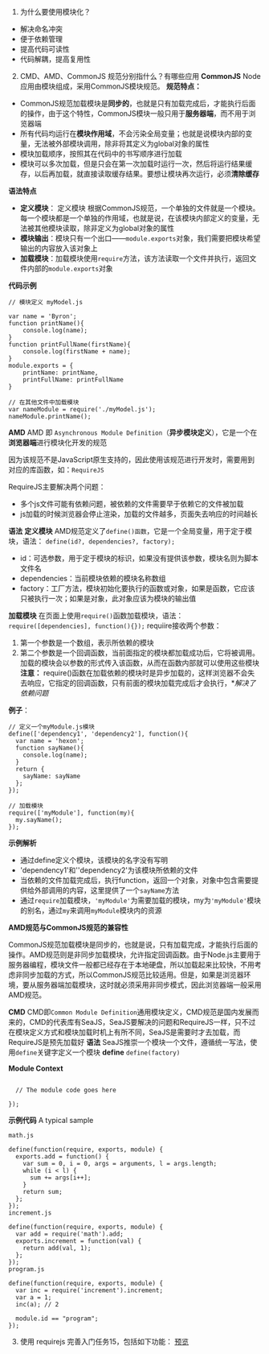 1. 为什么要使用模块化？
- 解决命名冲突
- 便于依赖管理
- 提高代码可读性
- 代码解耦，提高复用性
2. CMD、AMD、CommonJS 规范分别指什么？有哪些应用
**CommonJS**
Node应用由模块组成，采用CommonJS模块规范。
**规范特点：**
- CommonJS规范加载模块是**同步的**，也就是只有加载完成后，才能执行后面的操作，由于这个特性，CommonJS模块一般只用于**服务器端**，而不用于浏览器端
- 所有代码均运行在**模块作用域**，不会污染全局变量；也就是说模块内部的变量，无法被外部模块调用，除非将其定义为global对象的属性
- 模块加载顺序，按照其在代码中的书写顺序进行加载
- 模块可以多次加载，但是只会在第一次加载时运行一次，然后将运行结果缓存，以后再加载，就直接读取缓存结果。要想让模块再次运行，必须**清除缓存**

**语法特点**
- **定义模块**： 定义模块 根据CommonJS规范，一个单独的文件就是一个模块。每一个模块都是一个单独的作用域，也就是说，在该模块内部定义的变量，无法被其他模块读取，除非定义为global对象的属性
- **模块输出**：模块只有一个出口——`module.exports`对象，我们需要把模块希望输出的内容放入该对象上
- **加载模块**：加载模块使用`require`方法，该方法读取一个文件并执行，返回文件内部的`module.exports`对象

**代码示例**
```
// 模块定义 myModel.js

var name = 'Byron';
function printName(){
    console.log(name);
}
function printFullName(firstName){
    console.log(firstName + name);
}
module.exports = {
    printName: printName,
    printFullName: printFullName
}

// 在其他文件中加载模块
var nameModule = require('./myModel.js');
nameModule.printName();
```

**AMD**
AMD 即 `Asynchronous Module Definition`（**异步模块定义**），它是一个在**浏览器端**进行模块化开发的规范

因为该规范不是JavaScript原生支持的，因此使用该规范进行开发时，需要用到对应的库函数，如：`RequireJS`

RequireJS主要解决两个问题：
- 多个js文件可能有依赖问题，被依赖的文件需要早于依赖它的文件被加载
- js加载的时候浏览器会停止渲染，加载的文件越多，页面失去响应的时间越长

**语法**
**定义模块**
AMD规范定义了`define()函数`，它是一个全局变量，用于定于模块，语法：
    `define(id?, dependencies?, factory);`
- id：可选参数，用于定于模块的标识，如果没有提供该参数，模块名则为脚本文件名
- dependencies：当前模块依赖的模块名称数组
- factory：工厂方法，模块初始化要执行的函数或对象，如果是函数，它应该只被执行一次；如果是对象，此对象应该为模块的输出值

**加载模块**
在页面上使用`require()`函数加载模块，语法：
`require([dependencies], function(){});`
requiire接收两个参数：
1. 第一个参数是一个数组，表示所依赖的模块
2. 第二个参数是一个回调函数，当前面指定的模块都加载成功后，它将被调用。加载的模块会以参数的形式传入该函数，从而在函数内部就可以使用这些模块
**注意：** require()函数在加载依赖的模块时是异步加载的，这样浏览器不会失去响应，它指定的回调函数，只有前面的模块加载完成后才会执行，**解决了依赖问题*


**例子**：
```
// 定义一个myModule.js模块
define(['dependency1', 'dependency2'], function(){
  var name = 'hexon';
  function sayName(){
    console.log(name);
  }
  return {
    sayName: sayName
  };
});

// 加载模块
require(['myModule'], function(my){
  my.sayName();  
});
```
**示例解析**
- 通过define定义个模块，该模块的名字没有写明
- 'dependency1'和''dependency2'为该模块所依赖的文件
- 当依赖的文件加载完成后，执行function，返回一个对象，对象中包含需要提供给外部调用的内容，这里提供了一个`sayName`方法
- 通过`require`加载模块，`'myModule'`为需要加载的模块，my为`'myModule'`模块的别名，通过`my`来调用`myModule`模块内的资源


**AMD规范与CommonJS规范的兼容性**

CommonJS规范加载模块是同步的，也就是说，只有加载完成，才能执行后面的操作。AMD规范则是非同步加载模块，允许指定回调函数。由于Node.js主要用于服务器编程，模块文件一般都已经存在于本地硬盘，所以加载起来比较快，不用考虑非同步加载的方式，所以CommonJS规范比较适用。但是，如果是浏览器环境，要从服务器端加载模块，这时就必须采用非同步模式，因此浏览器端一般采用AMD规范。


**CMD**
CMD即`Common Module Definition`通用模块定义，CMD规范是国内发展而来的，CMD的代表库有SeaJS，SeaJS要解决的问题和RequireJS一样，只不过在模块定义方式和模块加载时机上有所不同，SeaJS是需要时才去加载，而RequireJS是预先加载好
**语法**
SeaJS推崇一个模块一个文件，遵循统一写法，使用`define`关键字定义一个模块
**define**
`define(factory)`

**Module Context**
```define(function(require, exports, module) {

  // The module code goes here

});
```

**示例代码**
A typical sample
```
math.js

define(function(require, exports, module) {
  exports.add = function() {
    var sum = 0, i = 0, args = arguments, l = args.length;
    while (i < l) {
      sum += args[i++];
    }
    return sum;
  };
});
increment.js

define(function(require, exports, module) {
  var add = require('math').add;
  exports.increment = function(val) {
    return add(val, 1);
  };
});
program.js

define(function(require, exports, module) {
  var inc = require('increment').increment;
  var a = 1;
  inc(a); // 2

  module.id == "program";
});
```


3. 使用 requirejs 完善入门任务15，包括如下功能：
[预览](http://smallmage.com/jirengu/requirejs/src/index.html)